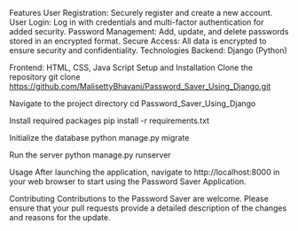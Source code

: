Features User Registration: Securely register and create a new account. User Login: Log in with credentials and multi-factor authentication for added security. Password Management: Add, update, and delete passwords stored in an encrypted format. Secure Access: All data is encrypted to ensure security and confidentiality. Technologies Backend: Django (Python)

Frontend: HTML, CSS, Java Script Setup and Installation Clone the repository git clone https://github.com/MalisettyBhavani/Password_Saver_Using_Django.git

Navigate to the project directory cd Password_Saver_Using_Django

Install required packages pip install -r requirements.txt

Initialize the database python manage.py migrate

Run the server python manage.py runserver

Usage After launching the application, navigate to http://localhost:8000 in your web browser to start using the Password Saver Application.

Contributing Contributions to the Password Saver are welcome. Please ensure that your pull requests provide a detailed description of the changes and reasons for the update.
